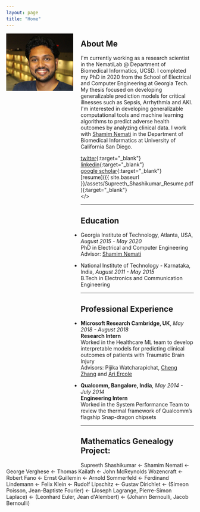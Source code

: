 ```yaml
---
layout: page 
title: "Home"
---
```


<div style="float:left;margin:0 20px 1000px 0">
   <img align="left" src="assets/supreeth_pic2_crop.jpeg" width="180">
</div>

## About Me
I'm currently working as a research scientist in the NematiLab @ Department of Biomedical Informatics, UCSD. I completed my PhD in 2020 from the School of Electrical and Computer Engineering at Georgia Tech. My thesis focused on developing generalizable prediction models for critical illnesses such as Sepsis, Arrhythmia and AKI. I'm interested in developing generalizable computational tools and machine learning algorithms to predict adverse health outcomes by analyzing clinical data. I work with [Shamim Nemati](http://nematilab.info/people/shamim/index.html)  in the Department of Biomedical Informatics at University of California San Diego.

<i class='fa fa-twitter fa-fw'></i>  [twitter](https://twitter.com/spshash){:target="_blank"} <br>
<i class='fa fa-linkedin fa-fw'></i> [linkedin](https://www.linkedin.com/in/sprajwal/){:target="_blank"} <br>
<i class='fa fa-graduation-cap fa-fw'></i>  [google scholar](https://scholar.google.com/citations?user=BPT-V4AAAAAJ&hl=en){:target="_blank"} <br>
<i class='fa fa-file-text fa-fw'></i>  [resume]({{ site.baseurl }}/assets/Supreeth_Shashikumar_Resume.pdf){:target="_blank"} <br>
<i class='fa fa-envelope fa-fw'></i> <a id="email"></> <br> 

<script>
<!--
var email_address = "spshashikumar" + "@" + "health.ucsd";
email_address += ".edu";
$("#email").attr("href", "mailto:" + email_address).html("email");
//-->
</script>

---
## Education

+ Georgia Institute of Technology, Atlanta, USA, *August 2015 - May 2020*  
  PhD in Electrical and Computer Engineering  
  Advisor: [Shamim Nemati](http://nematilab.info/people/shamim/index.html)

+ National Institute of Technology - Karnataka, India, *August 2011 - May 2015*  
  B.Tech in Electronics and Communication Engineering

---
## Professional Experience

+ **Microsoft Research Cambridge, UK**, *May 2018 - August 2018*  
  **Research Intern**  
  Worked in the Healthcare ML team to develop interpretable models for predicting clinical outcomes of patients with Traumatic Brain Injury  
  Advisors: Pijika Watcharapichat, [Cheng Zhang](https://cheng-zhang.org/) and [Ari Ercole](http://anaesthetics.medschl.cam.ac.uk/staff/ari-ercole/)

+ **Qualcomm, Bangalore, India**, *May 2014 - July 2014*  
  **Engineering Intern**  
  Worked in the System Performance Team to review the thermal framework of Qualcomm’s flagship Snap-dragon chipsets

---
## Mathematics Genealogy Project:
Supreeth Shashikumar ← Shamim Nemati ← George Verghese ← Thomas Kailath ← John McReynolds Wozencraft ← Robert Fano ← Ernst Guillemin ← Arnold Sommerfeld ← Ferdinand Lindemann ← Felix Klein ← Rudolf Lipschitz ← Gustav Dirichlet ← (Simeon Poisson, Jean-Baptiste Fourier) ← (Joseph Lagrange, Pierre-Simon Laplace) ← (Leonhard Euler, Jean d'Alembert) ← (Johann Bernoulli, Jacob Bernoulli)      
